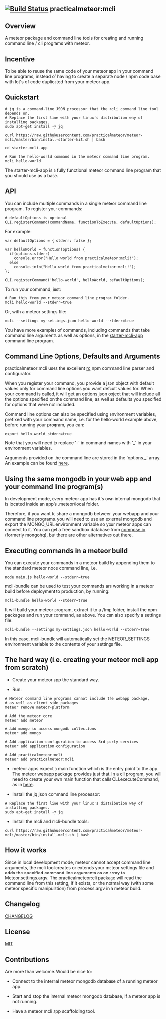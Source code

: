 [![Build Status](https://travis-ci.org/practicalmeteor/meteor-mcli.svg?branch=master)](https://travis-ci.org/practicalmeteor/meteor-mcli)
practicalmeteor:mcli
--------------
## Overview

A meteor package and command line tools for creating and running command line / cli programs with meteor.

## Incentive

To be able to reuse the same code of your meteor app in your command line programs, instead of having to create a separate node / npm code base with lot's of code duplicated from your meteor app.

## Quickstart

```
# jq is a command-line JSON processor that the mcli command line tool depends on.
# Replace the first line with your linux's distribution way of installing packages.
sudo apt-get install -y jq

curl https://raw.githubusercontent.com/practicalmeteor/meteor-mcli/master/bin/install-starter-kit.sh | bash

cd starter-mcli-app

# Run the hello-world command in the meteor command line program.
mcli hello-world
```

The starter-mcli-app is a fully functional meteor command line program that you should use as a base.

## API

You can include multiple commands in a single meteor command line program. To register your commands:

```
# defaultOptions is optional
CLI.registerCommand(commandName, functionToExecute, defaultOptions);
```

For example:

```
var defaultOptions = { stderr: false };

var helloWorld = function(options) {
  if(options.stderr)
    console.error("Hello world from practicalmeteor:mcli!");
  else
    console.info("Hello world from practicalmeteor:mcli!");
};

CLI.registerCommand('hello-world', helloWorld, defaultOptions);
```

To run your command, just:

```
# Run this from your meteor command line program folder.
mcli hello-world --stderr=true
```

Or, with a meteor settings file:

```
mcli --settings my-settings.json hello-world --stderr=true
```

You have more examples of commands, including commands that take command line arguments as well as options, in the [starter-mcli-app](https://github.com/practicalmeteor/meteor-mcli/tree/master/starter-mcli-app/server) command line program.

## Command Line Options, Defaults and Arguments

practicalmeteor:mcli uses the excellent [rc](https://www.npmjs.org/package/rc) npm command line parser and configurator.

When you register your command, you provide a json object with default values only for command line options you want default values for. When your command is called, it will get an options json object that will include all the options specified on the command line, as well as defaults you specified for options that were not included.

Command line options can also be specified using environment variables, prefixed with your command name, i.e. for the hello-world example above, before running your program, you can:

```
export hello_world_stderr=true
```

Note that you will need to replace '-' in command names with '_' in your environment variables.

Arguments provided on the command line are stored in the 'options._' array. An example can be found [here](https://github.com/practicalmeteor/meteor-mcli/blob/master/starter-mcli-app/server/EchoCommand.js).

## Using the same mongodb in your web app and your command line program(s)

In development mode, every meteor app has it's own internal mongodb that is located inside an app's .meteor/local folder.

Therefore, if you want to share a mongodb between your webapp and your command line programs, you will need to use an external mongodb and export the MONGO_URL environment variable so your meteor apps can connect to it. You  can get a free sandbox database from [compose.io](https://www.compose.io/) (formerly mongohq), but there are other alternatives out there.

## Executing commands in a meteor build

You can execute your commands in a meteor build by appending them to the standard meteor node command line, i.e.

```
node main.js hello-world --stderr=true
```
  
mcli-bundle can be used to test your commands are working in a meteor build before deployment to production, by running:

```
mcli-bundle hello-world --stderr=true
```

It will build your meteor program, extract it to a /tmp folder, install the npm packages and run your command, as above. You can also specify a settings file:

```
mcli-bundle --settings my-settings.json hello-world --stderr=true
```

In this case, mcli-bundle will automatically set the METEOR_SETTINGS environment variable to the contents of your settings file.

## The hard way (i.e. creating your meteor mcli app from scratch)

- Create your meteor app the standard way.

- Run:

```
# Meteor command line programs cannot include the webapp package, 
# as well as client side packages
meteor remove meteor-platform

# Add the meteor core
meteor add meteor

# Add mongo to access mongodb collections
meteor add mongo

# Add application-configuration to access 3rd party services
meteor add application-configuration

# Add practicalmeteor:mcli
meteor add practicalmeteor:mcli
```

- meteor apps expect a main function which is the entry point to the app. The meteor webapp package provides just that. In a cli program, you will need to create your own main function that calls CLI.executeCommand, as in [here](https://github.com/practicalmeteor/meteor-mcli/blob/master/starter-mcli-app/server/main.js).

- Install the jq json command line processor:

```
# Replace the first line with your linux's distribution way of installing packages.
sudo apt-get install -y jq
```

- Install the mcli and mcli-bundle tools:

```
curl https://raw.githubusercontent.com/practicalmeteor/meteor-mcli/master/bin/install-mcli.sh | bash
```

## How it works

Since in local development mode, meteor cannot accept command line arguments, the mcli tool creates or extends your meteor settings file and adds the specified command line arguments as an array to Meteor.settings.argv. The practicalmeteor:cli package will read the command line from this setting, if it exists, or the normal way (with some meteor specific manipulation) from process.argv in a meteor build.

## Changelog

[CHANGELOG](https://github.com/practicalmeteor/meteor-mcli/blob/master/CHANGELOG.md)

## License
[MIT](https://github.com/practicalmeteor/meteor-mcli/blob/master/LICENSE.txt)

## Contributions
Are more than welcome. Would be nice to:
 
- Connect to the internal meteor mongodb database of a running meteor app.

- Start and stop the internal meteor mongodb database, if a meteor app is not running.

- Have a meteor mcli app scaffolding tool.
